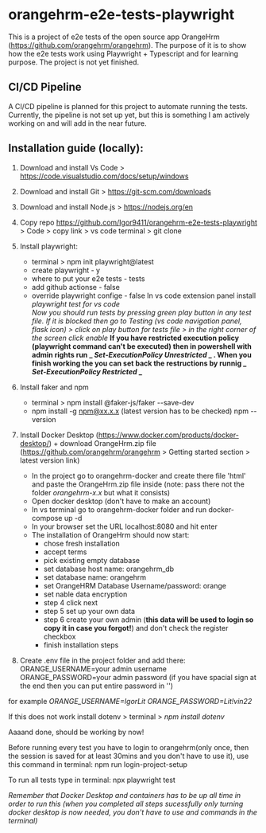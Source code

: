# orangehrm-e2e-tests-playwright
This is a project of e2e tests of the open source app OrangeHrm (https://github.com/orangehrm/orangehrm). The purpose of it is to show how the e2e tests work using Playwright + Typescript and for learning purpose. The project is not yet finished.

## CI/CD Pipeline
A CI/CD pipeline is planned for this project to automate running the tests.  
Currently, the pipeline is not set up yet, but this is something I am actively working on and will add in the near future.

## Installation guide (locally):
1. Download and install Vs Code > https://code.visualstudio.com/docs/setup/windows
2. Download and install Git > https://git-scm.com/downloads
3. Download and install Node.js > https://nodejs.org/en
4. Copy repo https://github.com/Igor9411/orangehrm-e2e-tests-playwright > Code > copy link > vs code terminal > git clone <copied link>
5. Install playwright:
    - terminal > npm init playwright@latest
    - create playwright - y
    - where to put your e2e tests - tests
    - add github actionse - false
    - override playwright confige - false
In vs code extension panel install *playwright test for vs code*     
*Now you should run tests by pressing green play button in any test file. If it is blocked then go to Testing (vs code navigation panel, flask icon) > click on play button for tests file > in the right corner of the screen click enable*
**If you have restricted execution policy (playwright command can't be executed) then in powershell with admin rights run _ _Set-ExecutionPolicy Unrestricted_ _ . When you finish working the you can set back the restructions by runnig _ _Set-ExecutionPolicy Restricted_ _**
6. Install faker and npm
    - terminal > npm install @faker-js/faker --save-dev
    - npm install -g npm@xx.x.x (latest version has to be checked) npm --version 

8. Install Docker Desktop (https://www.docker.com/products/docker-desktop/) + download OrangeHrm.zip file (https://github.com/orangehrm/orangehrm > Getting started section >  latest version link)
    - In the project go to orangehrm-docker and create there file 'html' and paste the OrangeHrm.zip file inside (note: pass there not the folder *orangehrm-x.x* but what it consists)
    - Open docker desktop (don't have to make an account)
    - In vs terminal go to orangehrm-docker folder and run docker-compose up -d
    - In your browser set the URL localhost:8080 and hit enter
    - The installation of OrangeHrm should now start:
        - chose fresh installation
        - accept terms
        - pick existing empty database
        - set database host name:  orangehrm_db
        - set database name: orangehrm
        - set OrangeHRM Database Username/password: orange
        - set nable data encryption
        - step 4 click next
        - step 5 set up your own data
        - step 6 create your own admin (**this data will be used to login so copy it in case you forgot!**) and don't check the register checkbox
        - finish installation steps
9. Create .env file in the project folder and add there:
ORANGE_USERNAME=your admin username
ORANGE_PASSWORD=your admin password (if you have spacial sign at the end then you can put entire password in '')

for example 
*ORANGE_USERNAME=IgorLit*
*ORANGE_PASSWORD=Lit!vin22*

If this does not work install dotenv > terminal > *npm install dotenv*

Aaaand done, should be working by now!

Before running every test you have to login to orangehrm(only once, then the session is saved for at least 30mins and you don't have to use it), use this command in terminal:
npm run login-project-setup

To run all tests type in terminal:
npx playwright test

*Remember that Docker Desktop and containers has to be up all time in order to run this (when you completed all steps sucessfully only turning docker desktop is now needed, you don't have to use and commands in the terminal)*
